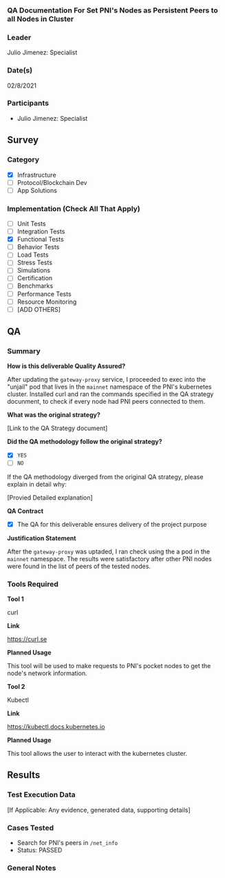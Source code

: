 ### QA Documentation For Set PNI's Nodes as Persistent Peers to all Nodes in Cluster
### Leader  
Julio Jimenez: Specialist
### Date(s)  
02/8/2021
### Participants
- Julio Jimenez: Specialist
## Survey
### Category
- [X] Infrastructure  
- [ ] Protocol/Blockchain Dev  
- [ ] App Solutions  

### Implementation (Check All That Apply)
- [ ] Unit Tests
- [ ] Integration Tests
- [X] Functional Tests
- [ ] Behavior Tests
- [ ] Load Tests
- [ ] Stress Tests
- [ ] Simulations
- [ ] Certification
- [ ] Benchmarks
- [ ] Performance Tests
- [ ] Resource Monitoring
- [ ] [ADD OTHERS]

## QA
### Summary

**How is this deliverable Quality Assured?**

After updating the `gateway-proxy` service, I proceeded to exec into the "unjail" pod that lives in the `mainnet` namespace of the PNI's kubernetes cluster. Installed curl and ran the commands specified in the QA strategy docunment, to check if every node had PNI peers connected to them.

**What was the original strategy?**

[Link to the QA Strategy document]

**Did the QA methodology follow the original strategy?**
- [X] `YES`
- [ ] `NO`

If the QA methodology diverged from the original QA strategy, please explain in detail why:

[Provied Detailed explanation]

**QA Contract**

- [X] The QA for this deliverable ensures delivery of the project purpose

**Justification Statement**

After the `gateway-proxy` was uptaded, I ran check using the a pod in the `mainnet` namespace. The results were satisfactory after other PNI nodes were found in the list of peers of the tested nodes.

### Tools Required
**Tool 1**

curl

**Link**

https://curl.se

**Planned Usage**

This tool will be used to make requests to PNI's pocket nodes to get the node's network information.

**Tool 2**

Kubectl

**Link**

https://kubectl.docs.kubernetes.io

**Planned Usage**

This tool allows the user to interact with the kubernetes cluster.

## Results
### Test Execution Data
[If Applicable: Any evidence, generated data, supporting details]
### Cases Tested
- Search for PNI's peers in `/net_info`
 - Status: PASSED

### General Notes  

